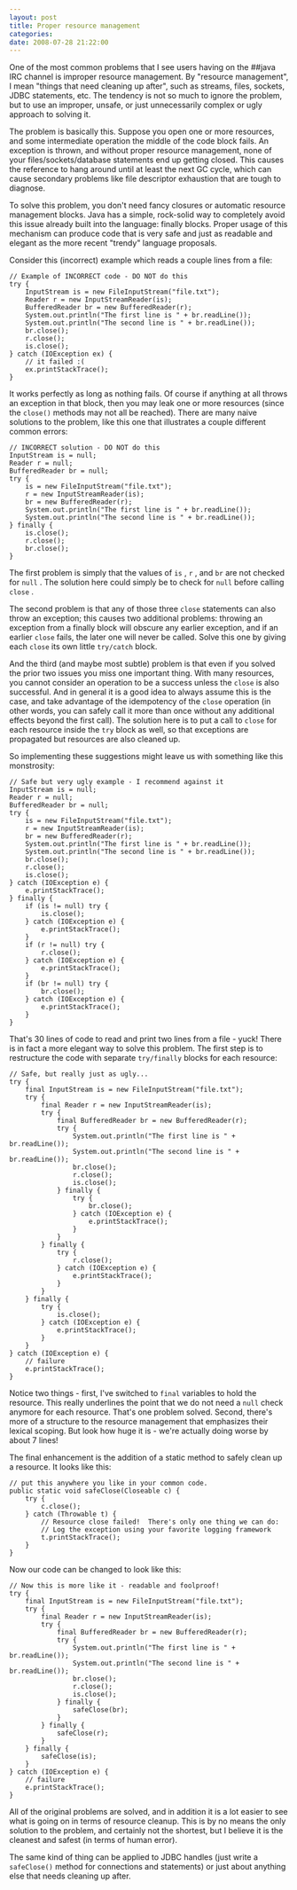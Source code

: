 ```yaml
---
layout: post
title: Proper resource management
categories: 
date: 2008-07-28 21:22:00
---
```

 One of the most common problems that I see users having on the ##java IRC channel is improper resource management. By "resource management", I mean "things that need cleaning up after", such as streams, files, sockets, JDBC statements, etc. The tendency is not so much to ignore the problem, but to use an improper, unsafe, or just unnecessarily complex or ugly approach to solving it.

The problem is basically this. Suppose you open one or more resources, and some intermediate operation the middle of the code block fails. An exception is thrown, and without proper resource management, none of your files/sockets/database statements end up getting closed. This causes the reference to hang around until at least the next GC cycle, which can cause secondary problems like file descriptor exhaustion that are tough to diagnose.

To solve this problem, you don't need fancy closures or automatic resource management blocks. Java has a simple, rock\-solid way to completely avoid this issue already built into the language: finally blocks. Proper usage of this mechanism can produce code that is very safe and just as readable and elegant as the more recent "trendy" language proposals.

Consider this (incorrect) example which reads a couple lines from a file:

    // Example of INCORRECT code - DO NOT do this  
    try {  
        InputStream is = new FileInputStream("file.txt");  
        Reader r = new InputStreamReader(is);  
        BufferedReader br = new BufferedReader(r);  
        System.out.println("The first line is " + br.readLine());  
        System.out.println("The second line is " + br.readLine());  
        br.close();  
        r.close();  
        is.close();  
    } catch (IOException ex) {  
        // it failed :(  
        ex.printStackTrace();  
    }

It works perfectly as long as nothing fails. Of course if anything at all throws an exception in that block, then you may leak one or more resources (since the `close()` methods may not all be reached). There are many naive solutions to the problem, like this one that illustrates a couple different common errors:

    // INCORRECT solution - DO NOT do this  
    InputStream is = null;  
    Reader r = null;  
    BufferedReader br = null;  
    try {  
        is = new FileInputStream("file.txt");  
        r = new InputStreamReader(is);  
        br = new BufferedReader(r);  
        System.out.println("The first line is " + br.readLine());  
        System.out.println("The second line is " + br.readLine());  
    } finally {  
        is.close();  
        r.close();  
        br.close();  
    }

The first problem is simply that the values of `is` , `r` , and `br` are not checked for `null` . The solution here could simply be to check for `null` before calling `close` .

The second problem is that any of those three `close` statements can also throw an exception; this causes two additional problems: throwing an exception from a finally block will obscure any earlier exception, and if an earlier `close` fails, the later one will never be called. Solve this one by giving each `close` its own little `try/catch` block.

And the third (and maybe most subtle) problem is that even if you solved the prior two issues you miss one important thing. With many resources, you cannot consider an operation to be a success unless the `close` is also successful. And in general it is a good idea to always assume this is the case, and take advantage of the idempotency of the `close` operation (in other words, you can safely call it more than once without any additional effects beyond the first call). The solution here is to put a call to `close` for each resource inside the `try` block as well, so that exceptions are propagated but resources are also cleaned up.

So implementing these suggestions might leave us with something like this monstrosity:

    // Safe but very ugly example - I recommend against it  
    InputStream is = null;  
    Reader r = null;  
    BufferedReader br = null;  
    try {  
        is = new FileInputStream("file.txt");  
        r = new InputStreamReader(is);  
        br = new BufferedReader(r);  
        System.out.println("The first line is " + br.readLine());  
        System.out.println("The second line is " + br.readLine());  
        br.close();  
        r.close();  
        is.close();  
    } catch (IOException e) {  
        e.printStackTrace();  
    } finally {  
        if (is != null) try {  
            is.close();  
        } catch (IOException e) {  
            e.printStackTrace();  
        }  
        if (r != null) try {  
            r.close();  
        } catch (IOException e) {  
            e.printStackTrace();  
        }  
        if (br != null) try {  
            br.close();  
        } catch (IOException e) {  
            e.printStackTrace();  
        }  
    }

That's 30 lines of code to read and print two lines from a file \- yuck! There is in fact a more elegant way to solve this problem. The first step is to restructure the code with separate `try/finally` blocks for each resource:

    // Safe, but really just as ugly...  
    try {  
        final InputStream is = new FileInputStream("file.txt");  
        try {  
            final Reader r = new InputStreamReader(is);  
            try {  
                final BufferedReader br = new BufferedReader(r);  
                try {  
                    System.out.println("The first line is " + br.readLine());  
                    System.out.println("The second line is " + br.readLine());  
                    br.close();  
                    r.close();  
                    is.close();  
                } finally {  
                    try {  
                        br.close();  
                    } catch (IOException e) {  
                        e.printStackTrace();  
                    }  
                }  
            } finally {  
                try {  
                    r.close();  
                } catch (IOException e) {  
                    e.printStackTrace();  
                }  
            }  
        } finally {  
            try {  
                is.close();  
            } catch (IOException e) {  
                e.printStackTrace();  
            }  
        }  
    } catch (IOException e) {  
        // failure  
        e.printStackTrace();  
    }

Notice two things \- first, I've switched to `final` variables to hold the resource. This really underlines the point that we do not need a `null` check anymore for each resource. That's one problem solved. Second, there's more of a structure to the resource management that emphasizes their lexical scoping. But look how huge it is \- we're actually doing worse by about 7 lines!

The final enhancement is the addition of a static method to safely clean up a resource. It looks like this:

    // put this anywhere you like in your common code.  
    public static void safeClose(Closeable c) {  
        try {  
            c.close();  
        } catch (Throwable t) {  
            // Resource close failed!  There's only one thing we can do:  
            // Log the exception using your favorite logging framework  
            t.printStackTrace();  
        }  
    }

Now our code can be changed to look like this:

    // Now this is more like it - readable and foolproof!  
    try {  
        final InputStream is = new FileInputStream("file.txt");  
        try {  
            final Reader r = new InputStreamReader(is);  
            try {  
                final BufferedReader br = new BufferedReader(r);  
                try {  
                    System.out.println("The first line is " + br.readLine());  
                    System.out.println("The second line is " + br.readLine());  
                    br.close();  
                    r.close();  
                    is.close();  
                } finally {  
                    safeClose(br);  
                }  
            } finally {  
                safeClose(r);  
            }  
        } finally {  
            safeClose(is);  
        }  
    } catch (IOException e) {  
        // failure  
        e.printStackTrace();  
    }

All of the original problems are solved, and in addition it is a lot easier to see what is going on in terms of resource cleanup. This is by no means the only solution to the problem, and certainly not the shortest, but I believe it is the cleanest and safest (in terms of human error).

The same kind of thing can be applied to JDBC handles (just write a `safeClose()` method for connections and statements) or just about anything else that needs cleaning up after.